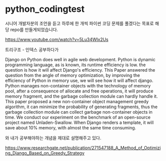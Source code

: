 # python_codingtest
시니어 개발자분의 조언을 듣고 하루에 한 개씩 파이썬 코딩 문제를 풀겠다는 목표로 해당 repo를 만들게되었습니다.


https://www.youtube.com/watch?v=5Lu34WIx2Us


트리구조 - 인덱스 공부하다가

Django on Python does well in agile web development. Python is dynamic programming language, as is known, its runtime efficiency is low. the question is how it will affect Django's efficiency. This Paper answered the question from the angle of memory optimization, by improving the efficiency of Python in memory use, we will see how it will affect django. Python manages non-container objects with the technology of memory pool, after a consequence of allocate and free operations, it will produce memory fragment, and the garbage collection module can hardly handle it. This paper proposed a new non-container object management greedy algorithm, it can minimize the probability of generating fragments, thus the garbage collection module can collect garbage non-container objects in time. We conduct our experiment on the benchmark of an open-source project named Unladen-Swallow. When Django renders a template, it will save about 10% memory, with almost the same time consuming.


와 내가 공부해야하는 개념을 제대로 설명해주고 있다.

https://www.researchgate.net/publication/271547188_A_Method_of_Optimizing_Django_Based_on_Greedy_Strategy


